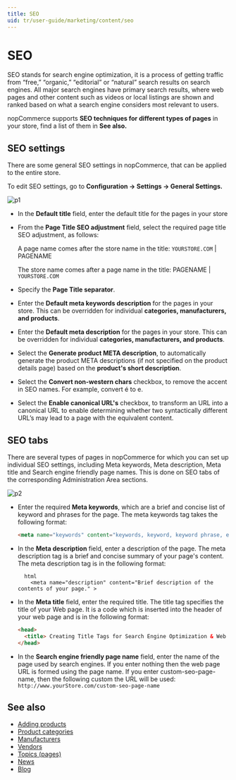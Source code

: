 ```yaml
---
title: SEO
uid: tr/user-guide/marketing/content/seo
---
```


# SEO

SEO stands for search engine optimization, it is a process of getting traffic from “free,” “organic,” “editorial” or “natural” search results on search engines. All major search engines have primary search results, where web pages and other content such as videos or local listings are shown and ranked based on what a search engine considers most relevant to users.

nopCommerce supports **SEO techniques for different types of pages** in your store, find a list of them in **See also.**

## SEO settings

There are some general SEO settings in nopCommerce, that can be applied to the entire store.

To edit SEO settings, go to **Configuration → Settings → General Settings.**

![p1](_static/seo/seo1.png)

- In the **Default title** field, enter the default title for the pages in your store
- From the **Page Title SEO adjustment** field, select the required page title SEO adjustment, as follows:
    
    A page name comes after the store name in the title: `YOURSTORE.COM` | PAGENAME
    
    The store name comes after a page name in the title: PAGENAME | `YOURSTORE.COM`

- Specify the **Page Title separator**.

- Enter the **Default meta keywords description** for the pages in your store. This can be overridden for individual **categories, manufacturers, and products**.
- Enter the **Default meta description** for the pages in your store. This can be overridden for individual **categories, manufacturers, and products**.
- Select the **Generate product META description**, to automatically generate the product META descriptions (if not specified on the product details page) based on the **product's short description**.
- Select the **Convert non-western chars** checkbox, to remove the accent in SEO names. For example, convert é to e.
- Select the **Enable canonical URL's** checkbox, to transform an URL into a canonical URL to enable determining whether two syntactically different URL’s may lead to a page with the equivalent content.

## SEO tabs

There are several types of pages in nopCommerce for which you can set up individual SEO settings, including Meta keywords, Meta description, Meta title and Search engine friendly page names. This is done on SEO tabs of the corresponding Administration Area sections.

![p2](_static/seo/seo2.png)

- Enter the required **Meta keywords**, which are a brief and concise list of keyword and phrases for the page. The meta keywords tag takes the following format:
    
    ```html
    <meta name="keywords" content="keywords, keyword, keyword phrase, etc." >
    ```

- In the **Meta description** field, enter a description of the page. The meta description tag is a brief and concise summary of your page's content. The meta description tag is in the following format:
    
        html
          <meta name="description" content="Brief description of the contents of your page." >

- In the **Meta title** field, enter the required title. The title tag specifies the title of your Web page. It is a code which is inserted into the header of your web page and is in the following format:
    
    ```html
    <head>
      <title> Creating Title Tags for Search Engine Optimization & Web Usability </title>
    </head>
    ```

- In the **Search engine friendly page name** field, enter the name of the page used by search engines. If you enter nothing then the web page URL is formed using the page name. If you enter custom-seo-page-name, then the following custom the URL will be used: `http://www.yourStore.com/custom-seo-page-name`

## See also

- [Adding products](xref:tr/user-guide/running/product-management/products/adding-products/index)
- [Product categories](xref:tr/user-guide/running/product-management/categories)
- [Manufacturers](xref:tr/user-guide/running/product-management/manufacturers)
- [Vendors](xref:tr/user-guide/configuring/setting-up/customers/vendors/index)
- [Topics (pages)](xref:tr/user-guide/marketing/content/topics)
- [News](xref:tr/user-guide/marketing/content/news/index)
- [Blog](xref:tr/user-guide/marketing/content/blog/index)